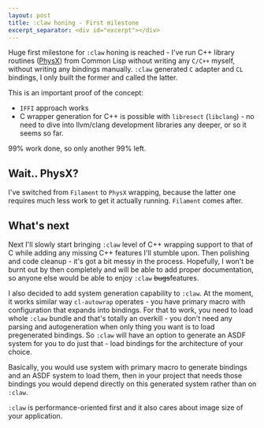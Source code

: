 ```yaml
---
layout: post
title: :claw honing - First milestone
excerpt_separator: <div id="excerpt"></div>
---
```


Huge first milestone for `:claw` honing is reached - I've run C++ library
routines ([PhysX](https://github.com/NVIDIAGameWorks/PhysX)) from Common Lisp
without writing any `C/C++` myself, without writing any bindings
manually. `:claw` generated `C` adapter and `CL` bindings, I only built the former
and called the latter.

This is an important proof of the concept:
* `IFFI` approach works
* C wrapper generation for C++ is possible with `libresect` (`libclang`) - no
need to dive into llvm/clang development libraries any deeper, or so it seems so
far.

99% work done, so only another 99% left.

<div id="excerpt"></div>


## Wait.. PhysX?

I've switched from `Filament` to `PhysX` wrapping, because the latter one
requires much less work to get it actually running. `Filament` comes after.

## What's next

Next I'll slowly start bringing `:claw` level of C++ wrapping support to that of
C while adding any missing C++ features I'll stumble upon. Then polishing and
code cleanup - it's got a bit messy in the process. Hopefully, I won't be burnt
out by then completely and will be able to add proper documentation, so anyone
else would be able to enjoy `:claw` ~~bugs~~features.

I also decided to add system generation capability to `:claw`. At the moment, it
works similar way `cl-autowrap` operates - you have primary macro with
configuration that expands into bindings. For that to work, you need to load
whole `:claw` bundle and that's totally an overkill - you don't need any parsing
and autogeneration when only thing you want is to load pregenerated bindings. So
`:claw` will have an option to generate an ASDF system for you to do just that -
load bindings for the architecture of your choice.

Basically, you would use system with primary macro to generate bindings and an
ASDF system to load them, then in your project that needs those bindings you
would depend directly on this generated system rather than on `:claw`.

`:claw` is performance-oriented first and it also cares about image size of your
application.
